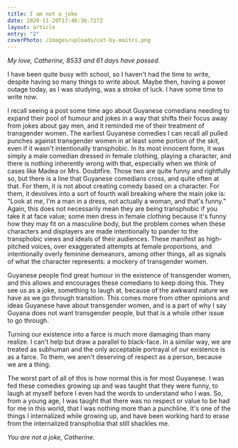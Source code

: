 ```yaml
---
title: I am not a joke
date: 2020-11-20T17:46:36.727Z
layout: article
entry: "2"
coverPhoto: /images/uploads/cat-by-maitri.png
---
```

*My love, Catherine, 8533 and 61 days have passed.*

I have been quite busy with school, so I haven't had the time to write, despite having so many things to write about. Maybe then, having a power outage today, as I was studying, was a stroke of luck. I have some time to write now.

I recall seeing a post some time ago about Guyanese comedians needing to expand their pool of humour and jokes in a way that shifts their focus away from jokes about gay men, and it reminded me of their treatment of transgender women. The earliest Guyanese comedies I can recall all pulled punches against transgender women in at least some portion of the skit, even if it wasn't intentionally transphobic. In its most innocent form, it was simply a male comedian dressed in female clothing, playing a character, and there is nothing inherently wrong with that, especially when we think of cases like Madea or Mrs. Doubtfire. Those two are quite funny and rightfully so, but there is a line that Guyanese comedians cross, and quite often at that. For them, it is not about creating comedy based on a character. For them, it devolves into a sort of fourth wall breaking where the main joke is: "Look at me, I'm a man in a dress, not actually a woman, and that's funny." Again, this does not necessarily mean they are being transphobic if you take it at face value; some men dress in female clothing because it's funny how they may fit on a masculine body, but the problem comes when these characters and displayers are made intentionally to pander to the transphobic views and ideals of their audiences. These manifest as high-pitched voices, over exaggerated attempts at female proportions, and intentionally overly feminine demeanors, among other things, all as signals of what the character represents: a mockery of transgender women.

Guyanese people find great humour in the existence of transgender women, and this allows and encourages these comedians to keep doing this. They see us as a joke, something to laugh at, because of the awkward nature we have as we go through transition. This comes more from other opinions and ideas Guyanese have about transgender women, and is a part of why I say Guyana does not want transgender people, but that is a whole other issue to go through.

Turning our existence into a farce is much more damaging than many realize. I can't help but draw a parallel to black-face. In a similar way, we are treated as subhuman and the only acceptable portrayal of our existence is as a farce. To them, we aren't deserving of respect as a person, because we are a thing.

The worst part of all of this is how normal this is for most Guyanese. I was fed these comedies growing up and was taught that they were funny, to laugh at myself before I even had the words to understand who I was. So, from a young age, I was taught that there was no respect or value to be had for me in this world, that I was nothing more than a punchline. It's one of the things I internalized while growing up, and have been working hard to erase from the internalized transphobia that still shackles me.

*You are not a joke, Catherine.*